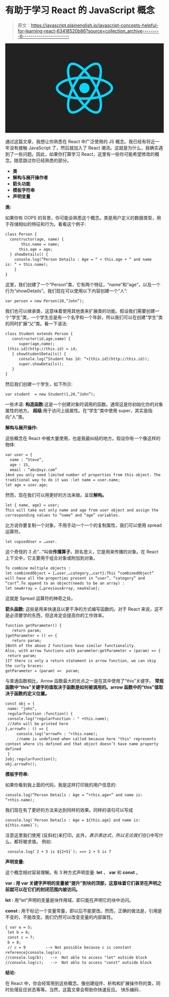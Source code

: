 # 有助于学习 React 的 JavaScript 概念

> 原文：<https://javascript.plainenglish.io/javascript-concepts-helpful-for-learning-react-63418520b86?source=collection_archive---------6----------------------->

![](img/ada7c2b70f6d2c4ba67992e17312796b.png)

通过这篇文章，我想让你熟悉在 React 中广泛使用的 JS 概念。我已经有将近一年没有接触 JavaScript 了，然后就加入了 React 潮流。这就是为什么，我确实遇到了一些问题。因此，如果你打算学习 React，这里有一些你可能希望修改的概念。随意跳过你已经熟悉的部分。

*   **类**
*   **解构与展开操作者**
*   **箭头功能**
*   **模板字符串**
*   **声明变量**

**类:**

如果你有 OOPS 的背景，你可能会熟悉这个概念。类是用户定义的数据类型，用于存储相似的特征和行为。看看这个例子:

```
class Person {
  constructor(age, name) {
       this.name = name;
      this.age = age;
  } showDetails() {
    console.log(“Person Details : Age = “ + this.age + “ and name                                                      is: “ + this.name);
    }
}
```

这里，我们创建了一个“Person”类，它有两个特征，“name”和“age”，以及一个行为“showDetails”。我们现在可以使用以下内容创建一个“人”:

```
var person = new Person(20,“John”);
```

我们也可以继承类，这意味着使用其他类来扩展类的功能。假设我们需要创建一个“学生”类，一个学生总是有一个名字和一个年龄，所以我们可以在创建“学生”类的同时扩展“父”类。看一下语法:

```
class Student extends Person {
   constructor(id,age,name) {
      super(age,name);
 [this.id](http://this.id) = id;
   } showStudentDetails() {
      console.log(“Student has Id: ”+[this.id](http://this.id));
      super.showDetails();
   }
}
```

然后我们创建一个学生，如下所示:

```
var student  = new Student(1,20,”John”);
```

一些术语:
**构造函数**:这是一个创建对象时调用的函数。通常这是你初始化你的对象属性的地方。
**超级**:用于访问上级属性。在“学生”类中使用 super，其实是指向“人”类。

**解构与展开操作:**

这些概念在 React 中被大量使用，也是我最纠结的地方。假设你有一个像这样的物体:

```
var user = {
  name : “Steve”,
  age : 15,
  email : “abc@xyz.com”
}And you only need limited number of properties from this object. The traditional way to do it was :let name = user.name;
let age = user.age;
```

然而，现在我们可以用更好的方法来做。呈现**解构。**

```
let { name, age} = user;
This will take out only name and age from user object and assign the corresponding values to “name” and “age” variables.
```

比方说你要复制一个对象，不用手动一个一个的复制属性，我们可以使用 spread 运算符。

```
let copiedUser = …user.
```

这个奇怪的 3 点“…”叫做**传播算子**。顾名思义，它是用来传播的对象。在 React 上下文中，它主要用于组合对象或附加到对象。

```
To combine multiple objects :
let combinedObject = {…user,…category,…cart};This “combinedObject” will have all the properties present in “user”, “category” and “cart”.To append to an object(needs to be an array) :
let newArray = […previousArray, newValue];
```

这就是 Spread 运算符的神奇之处。

**箭头函数:** 这些是用来快速且以更干净的方式编写函数的。对于 React 来说，这不是必须要学的东西，但这肯定会提高你的工作效率。

```
function getParameter() {
   return param;
}getParameter = () => {
   return param; 
}Both of the above 2 functions have similar functionality.
Also, with arrow functions with parameter:getParameter = (param) => {
 return param;
}If there is only a return statement in arrow function, we can skip the curly braces:
getParameter = (param) =>  param;
```

与普通函数相比，Arrow 函数最大的优点之一是在其中使用了“this”关键字。
**常规函数中“this”关键字的值取决于函数是如何被调用的。arrow 函数中的“this”值取决于函数的定义位置。**

```
const obj = {
 name: "john",
 regularFunction :function() {
 console.log("regularFunction : " +this.name);   
 //John will be printed here
},arrowFn : () => {
     console.log("arrowFn : "+this.name);   
     //name is undefined when called because here "this" represents          context where its defined and that object doesn’t have name property     defined
 }
}obj.regularFunction();
obj.arrowFn();
```

**模板字符串:**

如果你看到我上面的代码，我是这样打印我的用户信息的:

```
console.log(“Person Details : Age = ”+this.age+” and name is: ”+this.name);
```

我们现在有了更好的方法来达到同样的效果。同样的语句可以写成

```
console.log(`Person Details : Age = ${this.age} and name is: ${this.name}`);
```

注意这里我们使用`(反斜杠)来打印。此外，${ }表示表达式，所以无论我们在${}中写什么，都将被求值。
例如:

```
 console.log(`2 + 5 is ${2+5}`); ==> 2 + 5 is 7
```

**声明变量:**

这个概念相对容易理解。有 3 种方式声明变量:
**let** ， **var** 和 **const** 。

**var :
用 var 关键字声明的变量被“提升”到块的顶部，这意味着它们甚至在声明之前就可以在它们的封闭范围内被访问。**

**let :** 用“let”声明的变量是块作用域，即只能在声明它的块中访问。

**const :** 用于标记一个变量常量，即以后不能更改。然而，正确的做法是，引用是不变的，不能改变。我们仍然可以改变变量的内部属性。

```
{ var a = 5;
 let b = 6; 
 const c = 7; 
 b = 8; 
 // c = 9         --> Not possible because c is constant reference}console.log(a);
//console.log(b);   -->  Not able to access "let" outside block
//console.log(c);   -->  Not able to access "const" outside block
```

**结论:**

在 React 中，你会经常用到这些概念。像创建组件、析构和扩展操作符的类，同时处理反应状态等等。当然，这篇文章会帮助你快速反应。
快乐编码..